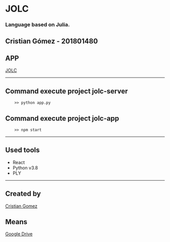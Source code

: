 # JOLC 
### Language based on Julia.

## Cristian Gómez - 201801480
## APP
[JOLC](https://app-jolc2.herokuapp.com/)

<hr>

## Command execute project jolc-server
```
    >> python app.py
```

## Command execute project jolc-app
```
    >> npm start
```

<hr>

## Used tools
 * React 
 * Python v3.8
 * PLY 

<hr>

## Created by
[Cristian Gomez](https://github.com/cgomez29)


## Means 
[Google Drive](https://drive.google.com/drive/folders/1at4OFzNqLAiZwMFn09kSP0fz3tRc1nnK?usp=sharing)
